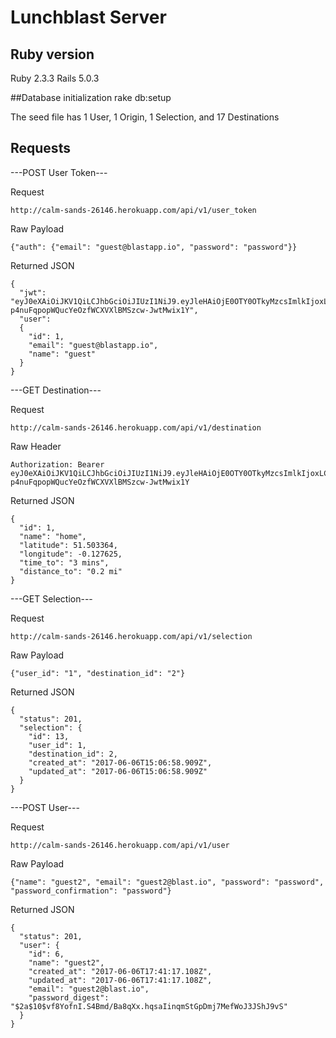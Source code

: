 # Lunchblast Server

## Ruby version
Ruby 2.3.3
Rails 5.0.3

##Database initialization
	rake db:setup

The seed file has 1 User, 1 Origin, 1 Selection, and 17 Destinations

## Requests

---POST User Token---

Request

	http://calm-sands-26146.herokuapp.com/api/v1/user_token

Raw Payload

	{"auth": {"email": "guest@blastapp.io", "password": "password"}}

Returned JSON

	{
	  "jwt": "eyJ0eXAiOiJKV1QiLCJhbGciOiJIUzI1NiJ9.eyJleHAiOjE0OTY0OTkyMzcsImlkIjoxLCJlbWFpbCI6Imd1ZXN0QGJsYXN0YXBwLmlvIn0.U2-p4nuFqpopWQucYeOzfWCXVXlBMSzcw-JwtMwix1Y",
	  "user": 
	  {
		"id": 1,
		"email": "guest@blastapp.io",
		"name": "guest"
	  }
	}

---GET Destination---

Request

	http://calm-sands-26146.herokuapp.com/api/v1/destination

Raw Header

	Authorization: Bearer eyJ0eXAiOiJKV1QiLCJhbGciOiJIUzI1NiJ9.eyJleHAiOjE0OTY0OTkyMzcsImlkIjoxLCJlbWFpbCI6Imd1ZXN0QGJsYXN0YXBwLmlvIn0.U2-p4nuFqpopWQucYeOzfWCXVXlBMSzcw-JwtMwix1Y

Returned JSON

	{
	  "id": 1,
	  "name": "home",
	  "latitude": 51.503364,
	  "longitude": -0.127625,
	  "time_to": "3 mins",
	  "distance_to": "0.2 mi"
	}

---GET Selection---

Request

	http://calm-sands-26146.herokuapp.com/api/v1/selection

Raw Payload

	{"user_id": "1", "destination_id": "2"}

Returned JSON

	{
	  "status": 201,
	  "selection": {
	    "id": 13,
		"user_id": 1,
		"destination_id": 2,
		"created_at": "2017-06-06T15:06:58.909Z",
		"updated_at": "2017-06-06T15:06:58.909Z"
	  }
	}

---POST User---

Request

	http://calm-sands-26146.herokuapp.com/api/v1/user

Raw Payload

	{"name": "guest2", "email": "guest2@blast.io", "password": "password", "password_confirmation": "password"}

Returned JSON

	{
	  "status": 201,
	  "user": {
	    "id": 6,
		"name": "guest2",
		"created_at": "2017-06-06T17:41:17.108Z",
		"updated_at": "2017-06-06T17:41:17.108Z",
		"email": "guest2@blast.io",
		"password_digest": "$2a$10$vf8YofnI.S4Bmd/Ba8qXx.hqsaIinqmStGpDmj7MefWoJ3JShJ9vS"
	  }
	}